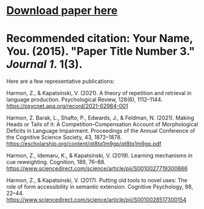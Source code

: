 
# [Download paper here](http://academicpages.github.io/files/paper3.pdf)

# Recommended citation: Your Name, You. (2015). "Paper Title Number 3." <i>Journal 1</i>. 1(3).


Here are a few representative publications:

Harmon, Z., & Kapatsinski, V. (2021). A theory of repetition and retrieval in language production. Psychological Review, 128(6), 1112–1144. https://psycnet.apa.org/record/2021-62984-001

Harmon, Z. Barak, L., Shafto, P., Edwards, J., & Feldman, N. (2021). Making Heads or Tails of it: A Competition–Compensation Account of Morphological Deficits in Language Impairment. Proceedings of the Annual Conference of the Cognitive Science Society, 43, 1872–1878. https://escholarship.org/content/qt8tq1m9gp/qt8tq1m9gp.pdf

Harmon, Z., Idemaru, K., & Kapatsinski, V. (2019). Learning mechanisms in cue reweighting. Cognition, 189, 76­­­–88. https://www.sciencedirect.com/science/article/pii/S0010027719300666

Harmon, Z., & Kapatsinski, V. (2017). Putting old tools to novel uses: The role of form accessibility in semantic extension. Cognitive Psychology, 98, 22–44. https://www.sciencedirect.com/science/article/pii/S0010028517300154
